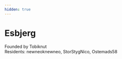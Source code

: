 ```yaml
---
hidden: true
---
```


# Esbjerg

Founded by Tobiknut\
Residents: newneoknewneo, StorStygNico, Ostemads58
